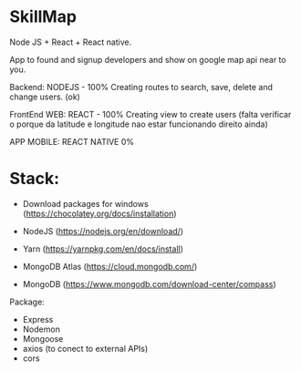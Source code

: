 # SkillMap
Node JS + React + React native.

App to found and signup developers and show on google map api near to you.

Backend: NODEJS - 100%
Creating routes to search, save, delete and change users. (ok)

FrontEnd WEB: REACT - 100%
Creating view to create users (falta verificar o porque da latitude e longitude nao estar funcionando direito ainda)

APP MOBILE: REACT NATIVE 0%

# Stack:

- Download packages for windows (https://chocolatey.org/docs/installation) 

- NodeJS (https://nodejs.org/en/download/)
- Yarn (https://yarnpkg.com/en/docs/install)
- MongoDB Atlas (https://cloud.mongodb.com/)
- MongoDB (https://www.mongodb.com/download-center/compass)

Package:
- Express
- Nodemon
- Mongoose
- axios (to conect to external APIs)
- cors
